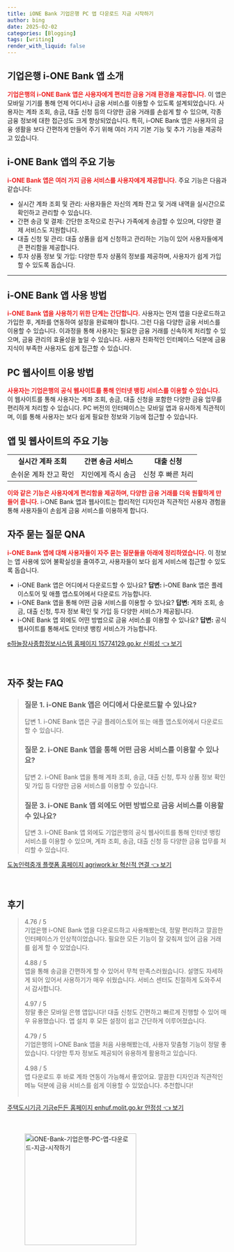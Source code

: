 ```yaml
---
title: iONE Bank 기업은행 PC 앱 다운로드 지금 시작하기
author: bing
date: 2025-02-02
categories: [Blogging]
tags: [writing]
render_with_liquid: false
---
```



<h2 id='기업은행 i-ONE Bank 앱 소개'>기업은행 i-ONE Bank 앱 소개</h2>

<p><b><span style="color: #ee2323;">기업은행의 i-ONE Bank 앱은 사용자에게 편리한 금융 거래 환경을 제공합니다.</span></b> 이 앱은 모바일 기기를 통해 언제 어디서나 금융 서비스를 이용할 수 있도록 설계되었습니다. 사용자는 계좌 조회, 송금, 대출 신청 등의 다양한 금융 거래를 손쉽게 할 수 있으며, 각종 금융 정보에 대한 접근성도 크게 향상되었습니다. 특히, i-ONE Bank 앱은 사용자의 금융 생활을 보다 간편하게 만들어 주기 위해 여러 가지 기본 기능 및 추가 기능을 제공하고 있습니다.</p>

<h2 id='i-ONE Bank 앱의 주요 기능'>i-ONE Bank 앱의 주요 기능</h2>

<p><b><span style="color: #ee2323;">i-ONE Bank 앱은 여러 가지 금융 서비스를 사용자에게 제공합니다.</span></b> 주요 기능은 다음과 같습니다:</p>

<ul>
    <li>실시간 계좌 조회 및 관리: 사용자들은 자신의 계좌 잔고 및 거래 내역을 실시간으로 확인하고 관리할 수 있습니다.</li>
    <li>간편 송금 및 결제: 간단한 조작으로 친구나 가족에게 송금할 수 있으며, 다양한 결제 서비스도 지원합니다.</li>
    <li>대출 신청 및 관리: 대출 상품을 쉽게 신청하고 관리하는 기능이 있어 사용자들에게 큰 편리함을 제공합니다.</li>
    <li>투자 상품 정보 및 가입: 다양한 투자 상품의 정보를 제공하며, 사용자가 쉽게 가입할 수 있도록 돕습니다.</li>
</ul>

<hr />

<h2 id='i-ONE Bank 앱 사용 방법'>i-ONE Bank 앱 사용 방법</h2>

<p><b><span style="color: #ee2323;">i-ONE Bank 앱을 사용하기 위한 단계는 간단합니다.</span></b> 사용자는 먼저 앱을 다운로드하고 가입한 후, 계좌를 연동하여 설정을 완료해야 합니다. 그런 다음 다양한 금융 서비스를 이용할 수 있습니다. 이과정을 통해 사용자는 필요한 금융 거래를 신속하게 처리할 수 있으며, 금융 관리의 효율성을 높일 수 있습니다. 사용자 친화적인 인터페이스 덕분에 금융 지식이 부족한 사용자도 쉽게 접근할 수 있습니다.</p>

<h2 id='PC 웹사이트 이용 방법'>PC 웹사이트 이용 방법</h2>

<p><b><span style="color: #ee2323;">사용자는 기업은행의 공식 웹사이트를 통해 인터넷 뱅킹 서비스를 이용할 수 있습니다.</span></b> 이 웹사이트를 통해 사용자는 계좌 조회, 송금, 대출 신청을 포함한 다양한 금융 업무를 편리하게 처리할 수 있습니다. PC 버전의 인터페이스는 모바일 앱과 유사하게 직관적이며, 이를 통해 사용자는 보다 쉽게 필요한 정보와 기능에 접근할 수 있습니다.</p>

<h2 id='앱 및 웹사이트의 주요 기능'>앱 및 웹사이트의 주요 기능</h2>

<table>
    <tr>
        <td style="text-align: center; height: 17px;"><b>실시간 계좌 조회</b></td>
        <td style="text-align: center; height: 17px;"><b>간편 송금 서비스</b></td>
        <td style="text-align: center; height: 17px;"><b>대출 신청</b></td>
    </tr>
    <tr>
        <td style="text-align: center; height: 17px;">손쉬운 계좌 잔고 확인</td>
        <td style="text-align: center; height: 17px;">지인에게 즉시 송금</td>
        <td style="text-align: center; height: 17px;">신청 후 빠른 처리</td>
    </tr>
</table>

<p><b><span style="color: #ee2323;">이와 같은 기능은 사용자에게 편리함을 제공하며, 다양한 금융 거래를 더욱 원활하게 만들어 줍니다.</span></b> i-ONE Bank 앱과 웹사이트는 합리적인 디자인과 직관적인 사용자 경험을 통해 사용자들이 손쉽게 금융 서비스를 이용하게 합니다.</p>

<h2 id='자주 묻는 질문 QNA'>자주 묻는 질문 QNA</h2>

<p><b><span style="color: #ee2323;">i-ONE Bank 앱에 대해 사용자들이 자주 묻는 질문들을 아래에 정리하였습니다.</span></b> 이 정보는 앱 사용에 있어 불확실성을 줄여주고, 사용자들이 보다 쉽게 서비스에 접근할 수 있도록 돕습니다.</p>

<ul>
    <li>i-ONE Bank 앱은 어디에서 다운로드할 수 있나요? <b>답변:</b> i-ONE Bank 앱은 플레이스토어 및 애플 앱스토어에서 다운로드 가능합니다.</li>
    <li>i-ONE Bank 앱을 통해 어떤 금융 서비스를 이용할 수 있나요? <b>답변:</b> 계좌 조회, 송금, 대출 신청, 투자 정보 확인 및 가입 등 다양한 서비스가 제공됩니다.</li>
    <li>i-ONE Bank 앱 외에도 어떤 방법으로 금융 서비스를 이용할 수 있나요? <b>답변:</b> 공식 웹사이트를 통해서도 인터넷 뱅킹 서비스가 가능합니다.</li>
</ul>


<p><a class="click-button" title="e하늘장사종합정보시스템 홈페이지 15774129.go.kr 신뢰성" href="https://somered.github.io/posts/e%ED%95%98%EB%8A%98%EC%9E%A5%EC%82%AC%EC%A2%85%ED%95%A9%EC%A0%95%EB%B3%B4%EC%8B%9C%EC%8A%A4%ED%85%9C-%ED%99%88%ED%8E%98%EC%9D%B4%EC%A7%80-15774129.go.kr-%EC%8B%A0%EB%A2%B0%EC%84%B1/" rel="dofollow">e하늘장사종합정보시스템 홈페이지 15774129.go.kr 신뢰성 👈 보기</a></p><br>
<h2 id='자주_찾는_FAQ'>자주 찾는 FAQ</h2>
<div itemscope="" itemtype="https://schema.org/FAQPage"> 
<blockquote> 
<div itemscope="" itemprop="mainEntity" itemtype="https://schema.org/Question"> 
<h3 itemprop="name">질문 1. i-ONE Bank 앱은 어디에서 다운로드할 수 있나요?</h3> 
<div itemscope="" itemprop="acceptedAnswer" itemtype="https://schema.org/Answer"> 
<span itemprop="text"> 
<p>답변 1. i-ONE Bank 앱은 구글 플레이스토어 또는 애플 앱스토어에서 다운로드할 수 있습니다.</p> 
</span> 
</div> 
</div> 
<div itemscope="" itemprop="mainEntity" itemtype="https://schema.org/Question"> 
<h3 itemprop="name">질문 2. i-ONE Bank 앱을 통해 어떤 금융 서비스를 이용할 수 있나요?</h3> 
<div itemscope="" itemprop="acceptedAnswer" itemtype="https://schema.org/Answer"> 
<span itemprop="text"> 
<p>답변 2. i-ONE Bank 앱을 통해 계좌 조회, 송금, 대출 신청, 투자 상품 정보 확인 및 가입 등 다양한 금융 서비스를 이용할 수 있습니다.</p> 
</span> 
</div> 
</div> 
<div itemscope="" itemprop="mainEntity" itemtype="https://schema.org/Question"> 
<h3 itemprop="name">질문 3. i-ONE Bank 앱 외에도 어떤 방법으로 금융 서비스를 이용할 수 있나요?</h3> 
<div itemscope="" itemprop="acceptedAnswer" itemtype="https://schema.org/Answer"> 
<span itemprop="text"> 
<p>답변 3. i-ONE Bank 앱 외에도 기업은행의 공식 웹사이트를 통해 인터넷 뱅킹 서비스를 이용할 수 있으며, 계좌 조회, 송금, 대출 신청 등 다양한 금융 업무를 처리할 수 있습니다.</p> 
</span> 
</div> 
</div> 
</blockquote> 
</div>
<p><a class="click-button" title="도농인력중개 플랫폼 홈페이지 agriwork.kr 혁신적 연결" href="https://somered.github.io/posts/%EB%8F%84%EB%86%8D%EC%9D%B8%EB%A0%A5%EC%A4%91%EA%B0%9C-%ED%94%8C%EB%9E%AB%ED%8F%BC-%ED%99%88%ED%8E%98%EC%9D%B4%EC%A7%80-agriwork.kr-%ED%98%81%EC%8B%A0%EC%A0%81-%EC%97%B0%EA%B2%B0/" rel="dofollow">도농인력중개 플랫폼 홈페이지 agriwork.kr 혁신적 연결 👈 보기</a></p><br>
<h2 id='후기'>후기</h2>
<div itemscope itemtype="https://schema.org/Product">
  <blockquote>
  <div itemprop="review" itemscope itemtype="https://schema.org/Review">
      <div itemprop="reviewRating" itemscope itemtype="https://schema.org/Rating"> <span itemprop="ratingValue">4.76</span> / <span itemprop="bestRating">5</span> </div>
      <span itemprop="reviewBody">기업은행 i-ONE Bank 앱을 다운로드하고 사용해봤는데, 정말 편리하고 깔끔한 인터페이스가 인상적이었습니다. 필요한 모든 기능이 잘 갖춰져 있어 금융 거래를 쉽게 할 수 있었습니다.</span>
  </div>
  <br>
  <div itemprop="review" itemscope itemtype="https://schema.org/Review">
      <div itemprop="reviewRating" itemscope itemtype="https://schema.org/Rating"> <span itemprop="ratingValue">4.88</span> / <span itemprop="bestRating">5</span> </div>
      <span itemprop="reviewBody">앱을 통해 송금을 간편하게 할 수 있어서 무척 만족스러웠습니다. 설명도 자세하게 되어 있어서 사용하기가 매우 쉬웠습니다. 서비스 센터도 친절하게 도와주셔서 감사합니다.</span>
  </div>
  <br>
  <div itemprop="review" itemscope itemtype="https://schema.org/Review">
      <div itemprop="reviewRating" itemscope itemtype="https://schema.org/Rating"> <span itemprop="ratingValue">4.97</span> / <span itemprop="bestRating">5</span> </div>
      <span itemprop="reviewBody">정말 좋은 모바일 은행 앱입니다! 대출 신청도 간편하고 빠르게 진행할 수 있어 매우 유용했습니다. 앱 설치 후 모든 설정이 쉽고 간단하게 이루어졌습니다.</span>
  </div>
  <br>
  <div itemprop="review" itemscope itemtype="https://schema.org/Review">
      <div itemprop="reviewRating" itemscope itemtype="https://schema.org/Rating"> <span itemprop="ratingValue">4.79</span> / <span itemprop="bestRating">5</span> </div>
      <span itemprop="reviewBody">기업은행의 i-ONE Bank 앱을 처음 사용해봤는데, 사용자 맞춤형 기능이 정말 좋았습니다. 다양한 투자 정보도 제공되어 유용하게 활용하고 있습니다.</span>
  </div>
  <br>
  <div itemprop="review" itemscope itemtype="https://schema.org/Review">
      <div itemprop="reviewRating" itemscope itemtype="https://schema.org/Rating"> <span itemprop="ratingValue">4.98</span> / <span itemprop="bestRating">5</span> </div>
      <span itemprop="reviewBody">앱 다운로드 후 바로 계좌 연동이 가능해서 좋았어요. 깔끔한 디자인과 직관적인 메뉴 덕분에 금융 서비스를 쉽게 이용할 수 있었습니다. 추천합니다!</span>
  </div>
  <br>
  </blockquote>
</div>
<p><a class="click-button" title="주택도시기금 기금e든든 홈페이지 enhuf.molit.go.kr 안정성" href="https://somered.github.io/posts/%EC%A3%BC%ED%83%9D%EB%8F%84%EC%8B%9C%EA%B8%B0%EA%B8%88-%EA%B8%B0%EA%B8%88e%EB%93%A0%EB%93%A0-%ED%99%88%ED%8E%98%EC%9D%B4%EC%A7%80-enhuf.molit.go.kr-%EC%95%88%EC%A0%95%EC%84%B1/" rel="dofollow">주택도시기금 기금e든든 홈페이지 enhuf.molit.go.kr 안정성 👈 보기</a></p><br>
<figure class="image"><img src="https://somered.github.io/assets/img/thumbnail/iONE-Bank-기업은행-PC-앱-다운로드-지금-시작하기.webp" alt="iONE-Bank-기업은행-PC-앱-다운로드-지금-시작하기" width="256" height="256"></figure>